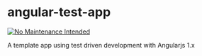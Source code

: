 # angular-test-app

[![No Maintenance Intended](http://unmaintained.tech/badge.svg)](http://unmaintained.tech/)

A template app using test driven development with Angularjs 1.x

